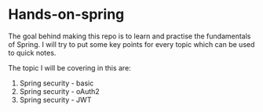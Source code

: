 # Hands-on-spring

The goal behind making this repo is to learn and practise the fundamentals of Spring. I will try to put some key points for every topic which can be used to quick notes.

The topic I will be covering in this are:
1. Spring security - basic
2. Spring security - oAuth2
3. Spring security - JWT
